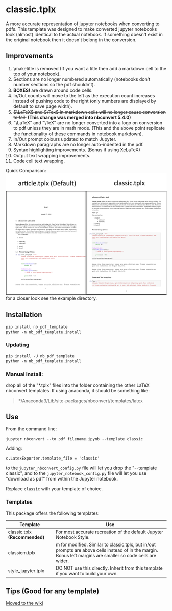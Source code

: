 # classic.tplx
A more accurate representation of jupyter notebooks when converting to pdfs.
This template was designed to make converted jupyter notebooks look (almost) identical to the actual notebook. If something doesn't exist in the original notebook then it doesn't belong in the conversion.

## Improvements
1. \maketitle is removed (If you want a title then add a markdown cell to the top of your notebook).
2. Sections are no longer numbered automatically (notebooks don't number sections so the pdf shouldn't).
3. **BOXES!** are drawn around code cells.
4. In/Out counts will move to the left as the execution count increases instead of pushing code to the right (only numbers are displayed by default to save page width).
5. ~~$\LaTeX$ and $\Tex$ in markdown cells will no longer cause conversion to fail.~~ **(This change was merged into nbconvert 5.4.0)**
6. "\LaTeX" and "\TeX" are no longer converted into a logo on conversion to pdf unless they are in math mode. (This and the above point replicate the functionality of these commands in notebook markdown).
7. In/Out prompt colours updated to match Jupyter.
8. Markdown paragraphs are no longer auto-indented in the pdf.
9. Syntax highlighting improvements. (Bonus if using XeLaTeX)
10. Output text wrapping improvements.
11. Code cell text wrapping.

Quick Comparison:
![comparison](example/comparison.png)
for a closer look see the example directory.

## Installation

```
pip install nb_pdf_template
python -m nb_pdf_template.install
```

### Updating
```
pip install -U nb_pdf_template
python -m nb_pdf_template.install
```

### Manual Install:
drop all of the "*.tplx" files into the folder containing the other LaTeX nbconvert templates. If using anaconda, it should be something like: 
> */Anaconda3/Lib/site-packages/nbconvert/templates/latex



## Use
From the command line:
```
jupyter nbconvert --to pdf filename.ipynb --template classic
```

Adding:
```
c.LatexExporter.template_file = 'classic'
```
to the ```jupyter_nbconvert_config.py``` file will let you drop the "--template classic", and to the ```jupyter_notebook_config.py``` file will let you use "download as pdf" from within the Jupyter notebook.

Replace ```classic``` with your template of choice.

### Templates
This package offers the following templates:

Template | Use
---------|-------
classic.tplx **(Recommended)**| For most accurate recreation of the default Jupyter Notebook Style.
classicm.tplx | m for modified. Similar to classic.tplx, but in/out prompts are above cells instead of in the margin. Bonus left margins are smaller so code cells are wider.
style_jupyter.tplx | DO NOT use this directly. Inherit from this template if you want to build your own.

## Tips (Good for any template)
[Moved to the wiki](https://github.com/t-makaro/nb_pdf_template/wiki/Tips)

